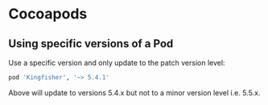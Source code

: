 # Cocoapods

## Using specific versions of a Pod

Use a specific version and only update to the patch version level:

```ruby
pod 'Kingfisher', '~> 5.4.1'
```
Above will update to versions 5.4.x but not to a minor version level i.e. 5.5.x.
